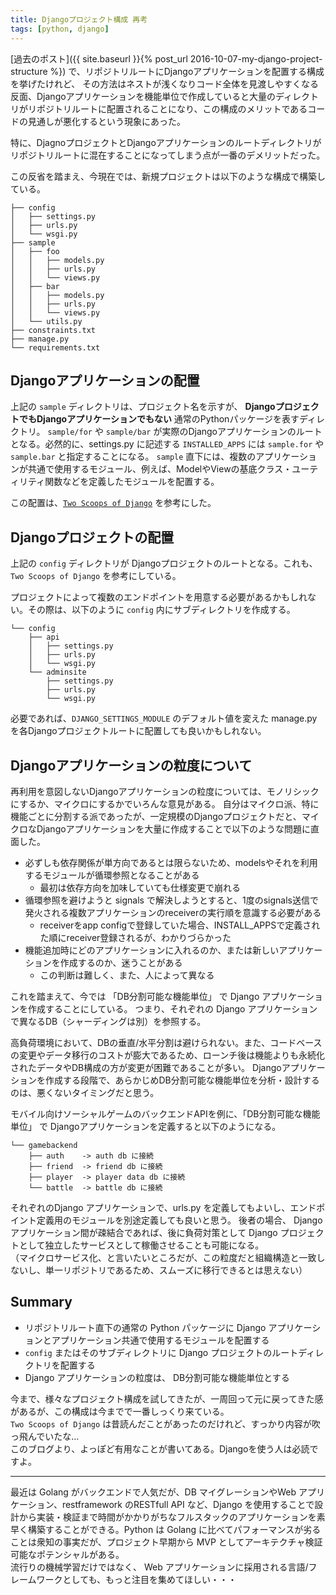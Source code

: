 ```yaml
---
title: Djangoプロジェクト構成 再考
tags: [python, django]
---
```


[過去のポスト]({{ site.baseurl }}{% post_url 2016-10-07-my-django-project-structure %}) で、リポジトリルートにDjangoアプリケーションを配置する構成を挙げたけれど、
その方法はネストが浅くなりコード全体を見渡しやすくなる反面、Djangoアプリケーションを機能単位で作成していると大量のディレクトリがリポジトリルートに配置されることになり、この構成のメリットであるコードの見通しが悪化するという現象にあった。

特に、DjagnoプロジェクトとDjangoアプリケーションのルートディレクトリがリポジトリルートに混在することになってしまう点が一番のデメリットだった。

この反省を踏まえ、今現在では、新規プロジェクトは以下のような構成で構築している。

```
├── config
│   ├── settings.py
│   ├── urls.py
│   └── wsgi.py
├── sample
│   ├── foo
│   │   ├── models.py
│   │   ├── urls.py
│   │   └── views.py
│   ├── bar
│   │   ├── models.py
│   │   ├── urls.py
│   │   └── views.py
│   └── utils.py
├── constraints.txt
├── manage.py
└── requirements.txt
```

## Djangoアプリケーションの配置

上記の `sample` ディレクトリは、プロジェクト名を示すが、 **DjangoプロジェクトでもDjangoアプリケーションでもない** 通常のPythonパッケージを表すディレクトリ。
`sample/for` や `sample/bar` が実際のDjangoアプリケーションのルートとなる。必然的に、settings.py に記述する `INSTALLED_APPS` には `sample.for` や `sample.bar` と指定することになる。
`sample` 直下には、複数のアプリケーションが共通で使用するモジュール、例えば、ModelやViewの基底クラス・ユーティリティ関数などを定義したモジュールを配置する。

この配置は、[`Two Scoops of Django`](https://www.amazon.co.jp/dp/B076D5FKFX) を参考にした。

## Djangoプロジェクトの配置

上記の `config` ディレクトリが Djangoプロジェクトのルートとなる。これも、`Two Scoops of Django` を参考にしている。

プロジェクトによって複数のエンドポイントを用意する必要があるかもしれない。その際は、以下のように `config` 内にサブディレクトリを作成する。

```
└── config
    ├── api
    │   ├── settings.py
    │   ├── urls.py
    │   └── wsgi.py
    └── adminsite
        ├── settings.py
        ├── urls.py
        └── wsgi.py
```

必要であれば、`DJANGO_SETTINGS_MODULE` のデフォルト値を変えた manage.py を各Djangoプロジェクトルートに配置しても良いかもしれない。

## Djangoアプリケーションの粒度について

再利用を意図しないDjangoアプリケーションの粒度については、モノリシックにするか、マイクロにするかでいろんな意見がある。
自分はマイクロ派、特に機能ごとに分割する派であったが、一定規模のDjangoプロジェクトだと、マイクロなDjangoアプリケーションを大量に作成することで以下のような問題に直面した。

- 必ずしも依存関係が単方向であるとは限らないため、modelsやそれを利用するモジュールが循環参照となることがある
    - 最初は依存方向を加味していても仕様変更で崩れる
- 循環参照を避けようと signals で解決しようとすると、1度のsignals送信で発火される複数アプリケーションのreceiverの実行順を意識する必要がある
    - receiverをapp configで登録していた場合、INSTALL_APPSで定義された順にreceiver登録されるが、わかりづらかった
- 機能追加時にどのアプリケーションに入れるのか、または新しいアプリケーションを作成するのか、迷うことがある
    - この判断は難しく、また、人によって異なる

これを踏まえて、今では 「DB分割可能な機能単位」 で Django アプリケーションを作成することにしている。
つまり、それぞれの Django アプリケーションで異なるDB（シャーディングは別）を参照する。

高負荷環境において、DBの垂直/水平分割は避けられない。また、コードベースの変更やデータ移行のコストが膨大であるため、ローンチ後は機能よりも永続化されたデータやDB構成の方が変更が困難であることが多い。
Djangoアプリケーションを作成する段階で、あらかじめDB分割可能な機能単位を分析・設計するのは、悪くないタイミングだと思う。

モバイル向けソーシャルゲームのバックエンドAPIを例に、「DB分割可能な機能単位」 で Djangoアプリケーションを定義すると以下のようになる。

```
└── gamebackend
    ├── auth    -> auth db に接続
    ├── friend  -> friend db に接続
    ├── player  -> player data db に接続
    └── battle  -> battle db に接続
```

それぞれのDjango アプリケーションで、urls.py を定義してもよいし、エンドポイント定義用のモジュールを別途定義しても良いと思う。
後者の場合、 Django アプリケーション間が疎結合であれば、後に負荷対策として Django プロジェクトとして独立したサービスとして稼働させることも可能になる。   
（マイクロサービス化、と言いたいところだが、この粒度だと組織構造と一致しないし、単一リポジトリであるため、スムーズに移行できるとは思えない）

## Summary

- リポジトリルート直下の通常の Python パッケージに Django アプリケーションとアプリケーション共通で使用するモジュールを配置する
- `config` またはそのサブディレクトリに Django プロジェクトのルートディレクトリを配置する
- Django アプリケーションの粒度は、 DB分割可能な機能単位とする

今まで、様々なプロジェクト構成を試してきたが、一周回って元に戻ってきた感があるが、この構成は今までで一番しっくり来ている。   
`Two Scoops of Django` は昔読んだことがあったのだけれど、すっかり内容が吹っ飛んでいたな...   
このブログより、よっぽど有用なことが書いてある。Djangoを使う人は必読ですよ。

---

最近は Golang がバックエンドで人気だが、DB マイグレーションやWeb アプリケーション、restframework のRESTfull API など、Django を使用することで設計から実装・検証まで時間がかかりがちなフルスタックのアプリケーションを素早く構築することができる。Python は Golang に比べてパフォーマンスが劣ることは衆知の事実だが、プロジェクト早期から MVP としてアーキテクチャ検証可能なポテンシャルがある。   
流行りの機械学習だけではなく、 Web アプリケーションに採用される言語/フレームワークとしても、もっと注目を集めてほしい・・・